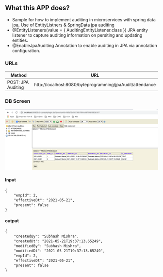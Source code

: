## What this APP does?
- Sample for how to implement auditing in microservices with spring data jpa, Use of EntityListners & SpringData jpa auditing
- @EntityListeners(value = { AuditingEntityListener.class })
   JPA entity listener to capture auditing information on persiting and updating entities.
- @EnableJpaAuditing 
   Annotation to enable auditing in JPA via annotation configuration.

### URLs

|     Method       |     URL          |
| ------------- | ------------- |
| POST: JPA Auditing | http://localhost:8080/byteprogramming/jpaAudit/attendance|


### DB Screen
![H2-CONSOLE](H2-CONSOLE.png)

#### Input
```
{
	"empId": 2,
	"effectiveDt": "2021-05-21",
	"present": false
}
```

#### output
```
{
    "createdBy": "Subhash Mishra",
    "createdDt": "2021-05-21T19:37:13.65249",
    "modifiedBy": "Subhash Mishra",
    "modifiedDt": "2021-05-21T19:37:13.65249",
    "empId": 2,
    "effectiveDt": "2021-05-21",
    "present": false
}
```
